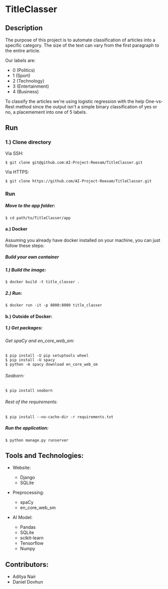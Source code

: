 # TitleClasser
## Description
The purpose of this project is to automate classification of articles into a specific category. The size of the text can vary from the first paragraph to the entire article. 

Our labels are:
* 0 (Politics)
* 1 (Sport)
* 2 (Technology)
* 3 (Entertainment)
* 4 (Business)

To classify the articles we're using logistic regression with the help One-vs-Rest method since the output isn't a simple binary classification of yes or no, a placemement into one of 5 labels.

## Run
### 1.) Clone directory
Via SSH:
```
$ git clone git@github.com:AI-Project-Reexam/TitleClasser.git
```

Via HTTPS:
```
$ git clone https://github.com/AI-Project-Reexam/TitleClasser.git
```

### Run
##### Move to the app folder: 
```
$ cd path/to/TitleClasser/app
```

#### a.) Docker
Assuming you already have docker installed on your machine, you can just follow these steps:
##### Build your own container
##### 1.) Build the image:
```
$ docker build -t title_classer .
```

##### 2.) Run:
```
$ docker run -it -p 8000:8000 title_classer
```

#### b.) Outside of Docker:
##### 1.) Get packages:
###### Get spaCy and en_core_web_sm:
```
$ pip install -U pip setuptools wheel
$ pip install -U spacy
$ python -m spacy download en_core_web_sm
```

###### Seaborn:
```
$ pip install seaborn
```

###### Rest of the requirements:
```
$ pip install --no-cache-dir -r requirements.txt
```

##### Run the application:
```
$ python manage.py runserver
```

## Tools and Technologies:
* Website:
    * Django
    * SQLite

* Preprocessing:
    * spaCy
    * en_core_web_sm

* AI Model:
    * Pandas
    * SQLite
    * scikit-learn
    * Tensorflow
    * Numpy

## Contributors:
* Aditya Nair
* Daniel Dovhun
